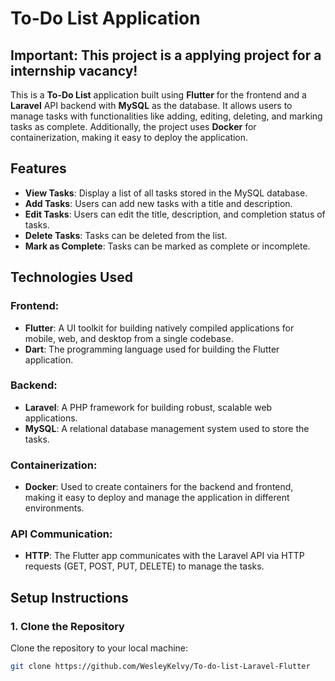 # To-Do List Application
 
## Important: This project is a applying project for a internship vacancy!

This is a **To-Do List** application built using **Flutter** for the frontend and a **Laravel** API backend with **MySQL** as the database. It allows users to manage tasks with functionalities like adding, editing, deleting, and marking tasks as complete. Additionally, the project uses **Docker** for containerization, making it easy to deploy the application.

## Features

- **View Tasks**: Display a list of all tasks stored in the MySQL database.
- **Add Tasks**: Users can add new tasks with a title and description.
- **Edit Tasks**: Users can edit the title, description, and completion status of tasks.
- **Delete Tasks**: Tasks can be deleted from the list.
- **Mark as Complete**: Tasks can be marked as complete or incomplete.

## Technologies Used

### Frontend:
- **Flutter**: A UI toolkit for building natively compiled applications for mobile, web, and desktop from a single codebase.
- **Dart**: The programming language used for building the Flutter application.

### Backend:
- **Laravel**: A PHP framework for building robust, scalable web applications.
- **MySQL**: A relational database management system used to store the tasks.

### Containerization:
- **Docker**: Used to create containers for the backend and frontend, making it easy to deploy and manage the application in different environments.

### API Communication:
- **HTTP**: The Flutter app communicates with the Laravel API via HTTP requests (GET, POST, PUT, DELETE) to manage the tasks.

## Setup Instructions

### 1. **Clone the Repository**
Clone the repository to your local machine:

```bash
git clone https://github.com/WesleyKelvy/To-do-list-Laravel-Flutter
